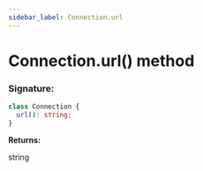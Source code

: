 ```yaml
---
sidebar_label: Connection.url
---
```


# Connection.url() method

### Signature:

```typescript
class Connection {
  url(): string;
}
```

**Returns:**

string
